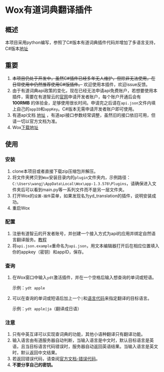 # Wox有道词典翻译插件

## 概述

本项目采用python编写，参照了C#版本有道词典插件代码并增加了多语言支持，C#版本[地址](https://github.com/Wox-launcher/Wox.Plugin.Youdao)

## 重要

1.  ~~本项目仍处于开发中，虽然C#插件已经多年无人维护，但除非无法使用，在日常使用中仍然推荐使用C#版插件。~~ 欢迎使用本插件，欢迎issue反馈。
2. 由于有道词典api政策的变化，现在已经无法申请api免费账户，若想要使用本插件，需要在有道智云的[官网](https://ai.youdao.com)申请开发者账户，每个账户开通后会有 __100RMB__ 的体验金，足够使用很长时间。申请完之后请在`api.json`文件内填上自己的`appID`和`appKey`。C#版本无需申请开发者账户即可使用。
3. 有道api文档 [地址](https://ai.youdao.com/docs/doc-trans-api.s#p01) ，有道api接口参数经常调整，虽然旧的接口依旧可用，但请一切以官方文档为准。
4. Wox[下载地址](http://www.wox.one/)

## 使用

### 安装

1. clone本项目或者直接下载zip压缩包并解压。
2. 将文件夹拷贝到`Wox`安装目录内的`plugin`文件夹内，示例路径：`C:\Users\wangj\AppData\Local\Wox\app-1.3.578\Plugins`，请确保进入文件夹后可以看到main.py等一系列文件而不是另一层文件夹。
3. 打开Wox的`设置-插件`菜单，如果发现名为yd_translation的插件，说明安装成功。
4. 重启Wox

### 配置

1. 注册有道智云的开发者账号，并创建一个接入方式为api的应用并绑定自然语言翻译服务。[教程](https://ai.youdao.com/doc.s#guide)
2. 将`api.json.example`重命名为`api.json`，用文本编辑器打开后在相应位置填入你的appkey（密钥）和appID，保存。

### 查询

1. 在Wox窗口中输入`ydt`激活插件，并在一个空格后输入想查询的单词或短语。

   示例：`ydt apple`

2. 可以在查询的单词或短语后加上一个`|`和[语言代码](https://ai.youdao.com/docs/doc-trans-api.s#p07)来指定翻译的目标语言。

   示例：`ydt apple|ja`（翻译成日语）

### 注意

1. 只有中英互译可以实现查词典的功能，其他小语种翻译只有翻译功能。
2. 输入语言由有道服务器自动判断，当输入语言是中文时，默认目标语言是英语，且当目标语言代码错误时，服务器自动返回英语结果。当输入语言是英文时，默认返回中文结果。
3. 若返回错误代码，请查阅[官方文档-错误代码](https://ai.youdao.com/docs/doc-trans-api.s#p08)。
4. __不要分享自己的密钥。__
